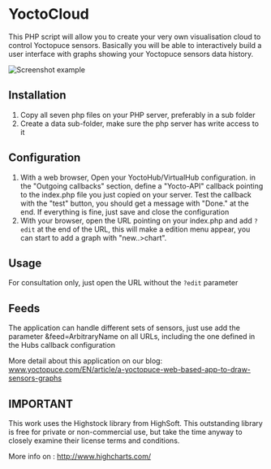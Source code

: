 # YoctoCloud

This PHP script will allow you to create your very own visualisation cloud 
to control Yoctopuce sensors. Basically you will be able to interactively 
build a user interface with graphs showing your Yoctopuce sensors data history.

![Screenshot example](https://www.yoctopuce.com/pubarchive/2016-11/YoctoCloudScreenShot_1.png)

## Installation
1. Copy all seven php files on your PHP server, preferably in a sub folder
2. Create a data sub-folder, make sure the php server has write access to it

## Configuration
1. With a web browser, Open your YoctoHub/VirtualHub configuration. in the
  "Outgoing callbacks" section, define a "Yocto-API"  callback pointing to 
  the index.php file you just copied on your server. Test the callback with 
  the "test" button, you should get a message with "Done." at the end. 
  If everything is fine, just save and close the configuration
2. With your browser, open  the URL pointing on your index.php and
  add `?edit` at the end of the URL, this will make a edition menu
  appear, you can start to add a graph with "new..>chart". 

## Usage

For consultation only, just open the URL without the `?edit` parameter

## Feeds

The application can handle different sets of sensors, just use add the 
  parameter &feed=ArbitraryName on all URLs, including the one defined
  in the Hubs callback configuration 
 
More detail about this application on our blog:
www.yoctopuce.com/EN/article/a-yoctopuce-web-based-app-to-draw-sensors-graphs

## IMPORTANT
This work uses the Highstock library from HighSoft. This outstanding 
library is free for private or non-commercial use, but take the time anyway to 
closely examine their license terms and conditions. 

More info on : http://www.highcharts.com/

